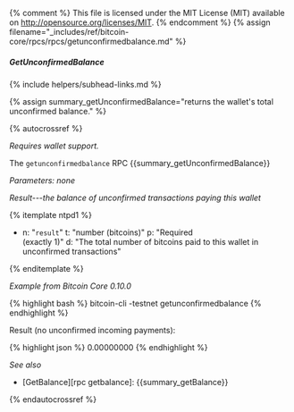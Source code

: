 {% comment %}
This file is licensed under the MIT License (MIT) available on
http://opensource.org/licenses/MIT.
{% endcomment %}
{% assign filename="_includes/ref/bitcoin-core/rpcs/rpcs/getunconfirmedbalance.md" %}

##### GetUnconfirmedBalance
{% include helpers/subhead-links.md %}

{% assign summary_getUnconfirmedBalance="returns the wallet's total unconfirmed balance." %}

{% autocrossref %}

*Requires wallet support.*

The `getunconfirmedbalance` RPC {{summary_getUnconfirmedBalance}}

*Parameters: none*

*Result---the balance of unconfirmed transactions paying this wallet*

{% itemplate ntpd1 %}
- n: "`result`"
  t: "number (bitcoins)"
  p: "Required<br>(exactly 1)"
  d: "The total number of bitcoins paid to this wallet in unconfirmed transactions"

{% enditemplate %}

*Example from Bitcoin Core 0.10.0*

{% highlight bash %}
bitcoin-cli -testnet getunconfirmedbalance
{% endhighlight %}

Result (no unconfirmed incoming payments):

{% highlight json %}
0.00000000
{% endhighlight %}

*See also*

* [GetBalance][rpc getbalance]: {{summary_getBalance}}

{% endautocrossref %}

